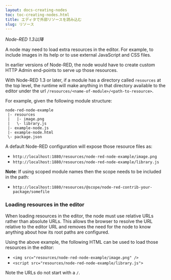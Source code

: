 ```yaml
---
layout: docs-creating-nodes
toc: toc-creating-nodes.html
title: エディタで外部リソースを読み込む
slug: リソース
---
```


*Node-RED 1.3以降*

A node may need to load extra resources in the editor. For example, to include
images in its help or to use external JavaScript and CSS files.

In earlier versions of Node-RED, the node would have to create custom HTTP Admin
end-points to serve up those resources.

With Node-RED 1.3 or later, if a module has a directory called `resources` at the
top level, the runtime will make anything in that directory available to the editor
under the url `/resources/<name-of-module>/<path-to-resource>`.

For example, given the following module structure:

```
node-red-node-example
 |- resources
 |   |- image.png
 |   \- library.js
 |- example-node.js
 |- example-node.html
 \- package.json
```

A default Node-RED configuration will expose those resource files as:

 - `http://localhost:1880/resources/node-red-node-example/image.png`
 - `http://localhost:1880/resources/node-red-node-example/library.js`

 **Note**: If using scoped module names then the scope needs to be included in the path:

  - `http://localhost:1880/resources/@scope/node-red-contrib-your-package/somefile`


### Loading resources in the editor

When loading resources in the editor, the node must use relative URLs rather than absolute
URLs. This allows the browser to resolve the URL relative to the editor URL and removes
the need for the node to know anything about how its root paths are configured.

Using the above example, the following HTML can be used to load those resources in the editor:

 - `<img src="resources/node-red-node-example/image.png" />`
 - `<script src="resources/node-red-node-example/library.js">`

Note the URLs do not start with a `/`.
